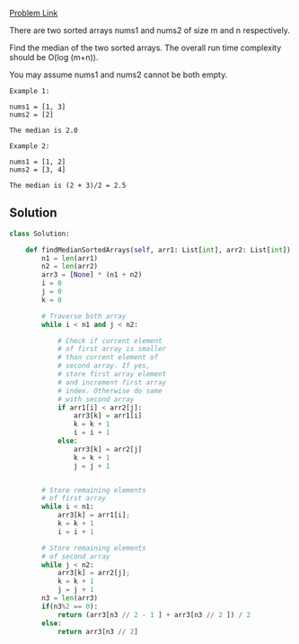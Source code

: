 [Problem Link](https://leetcode.com/problems/median-of-two-sorted-arrays/)

There are two sorted arrays nums1 and nums2 of size m and n respectively.

Find the median of the two sorted arrays. The overall run time complexity should be O(log (m+n)).

You may assume nums1 and nums2 cannot be both empty.
```
Example 1:

nums1 = [1, 3]
nums2 = [2]

The median is 2.0
```
```
Example 2:

nums1 = [1, 2]
nums2 = [3, 4]

The median is (2 + 3)/2 = 2.5
```


## Solution

```Python
class Solution:

    def findMedianSortedArrays(self, arr1: List[int], arr2: List[int]) -> float:
        n1 = len(arr1)
        n2 = len(arr2)
        arr3 = [None] * (n1 + n2) 
        i = 0
        j = 0
        k = 0

        # Traverse both array 
        while i < n1 and j < n2: 

            # Check if current element  
            # of first array is smaller  
            # than current element of  
            # second array. If yes,  
            # store first array element  
            # and increment first array 
            # index. Otherwise do same  
            # with second array 
            if arr1[i] < arr2[j]: 
                arr3[k] = arr1[i] 
                k = k + 1
                i = i + 1
            else: 
                arr3[k] = arr2[j] 
                k = k + 1
                j = j + 1


        # Store remaining elements 
        # of first array 
        while i < n1: 
            arr3[k] = arr1[i]; 
            k = k + 1
            i = i + 1

        # Store remaining elements  
        # of second array 
        while j < n2: 
            arr3[k] = arr2[j]; 
            k = k + 1
            j = j + 1
        n3 = len(arr3)
        if(n3%2 == 0):
            return (arr3[n3 // 2 - 1 ] + arr3[n3 // 2 ]) / 2
        else:
            return arr3[n3 // 2]
```
